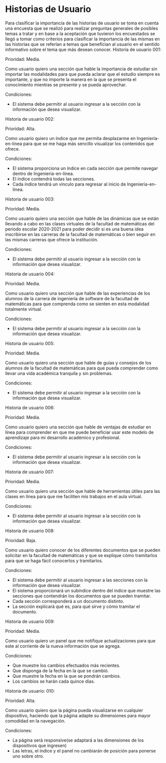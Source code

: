 # Historias de Usuario

Para clasificar la importancia de las historias de usuario se toma en cuenta una encuesta que se realizó para realizar preguntas generales de posibles temas a tratar y
en base a la aceptación que tuvieron los encuestados se llegó a tomar como criterios para clasificar la importancia de las mismas en las historias que se referían a temas que
benefician al usuario en el sentido informativo sobre el tema que más desean conocer.
Historia de usuario 001:

Prioridad: Media.

Como usuario quiero una sección que hable la importancia de estudiar sin importar las modalidades para que pueda aclarar que el estudio siempre es importante,
y que no importe la manera en la que se presenta el conocimiento mientras se presente y se pueda aprovechar.

Condiciones: 
- El sistema debe permitir al usuario ingresar a la sección con la información que desea visualizar.

Historia de usuario 002:

Prioridad: Alta.

Como usuario quiero un índice que me permita desplazarme en Ingeniería-en-linea para que se me haga más sencillo visualizar los contenidos que ofrece.

Condiciones:
- El sistema proporciona un índice en cada sección que permite navegar dentro de Ingenieria-en-linea.
- El índice contendrá todas las secciones.
- Cada índice tendrá un vínculo para regresar al inicio de Ingenieria-en-linea.

Historia de usuario 003:

Prioridad: Media.

Como usuario quiero una sección que hable de las dinámicas que se están llevando a cabo en las clases virtuales de la facultad de matemáticas del periodo 
escolar 2020-2021 para poder decidir si es una buena idea inscribirse en las carreras de la facultad de matemáticas o bien seguir en las mismas carreras que 
ofrece la institución.

Condiciones:
- El sistema debe permitir al usuario ingresar a la sección con la información que desea visualizar.

Historia de usuario 004:

Prioridad: Media.

Como usuario quiero una sección que hable de las experiencias de los alumnos de la carrera de ingeniería de software de la facultad de matemáticas para que 
comprenda como se sienten en esta modalidad totalmente virtual.

Condiciones:
- El sistema debe permitir al usuario ingresar a la sección con la información que desea visualizar.

Historia de usuario 005:

Prioridad: Media.

Como usuario quiero una sección que hable de guías y consejos de los alumnos de la facultad de matemáticas para que pueda comprender como llevar una vida 
académica tranquila y sin problemas.

Condiciones:
- El sistema debe permitir al usuario ingresar a la sección con la información que desea visualizar.

Historia de usuario 006:

Prioridad: Media.

Como usuario quiero una sección que hable de ventajas de estudiar en línea para comprender en que me puede beneficiar usar este modelo de aprendizaje para mi
desarrollo académico y profesional.

Condiciones:
- El sistema debe permitir al usuario ingresar a la sección con la información que desea visualizar.

Historia de usuario 007:

Prioridad: Media.

Como usuario quiero una sección que hable de herramientas útiles para las clases en línea para que me faciliten mis trabajos en el aula virtual.

Condiciones:
- El sistema debe permitir al usuario ingresar a la sección con la información que desea visualizar.

Historia de usuario 008:

Prioridad: Baja.

Como usuario quiero conocer de los diferentes documentos que se pueden solicitar en la facultad de matemáticas y que se explique cómo tramitarlos para 
que se haga fácil conocerlos y tramitarlos.

Condiciones:
- El sistema debe permitir al usuario ingresar a las secciones con la información que desea visualizar.
- El sistema proporcionará un subíndice dentro del índice que muestre las secciones que contendrán los documentos que se pueden tramitar.
- Cada sección corresponderá a un documento distinto.
- La sección explicará qué es, para qué sirve y cómo tramitar el documento.

Historia de usuario 009:

Prioridad: Media.

Como usuario quiero un panel que me notifique actualizaciones para que este al corriente de la nueva información que se agrega.

Condiciones:
- Que muestre los cambios efectuados más recientes.
- Que disponga de la fecha en la que se cambió.
- Que muestre la fecha en la que se pondrán cambios.
- Los cambios se harán cada quince días.

Historia de usuario: 010:

Prioridad: Alta.

Como usuario quiero que la página pueda visualizarse en cualquier dispositivo, haciendo que la página adapte su dimensiones para mayor comodidad en la navegación.

Condiciones:
- La página será responsive(se adaptará a las dimensiones de los dispositivos que ingresen)
- Las letras, el índice y el panel no cambiarán de posición para ponerse uno sobre otro.  
